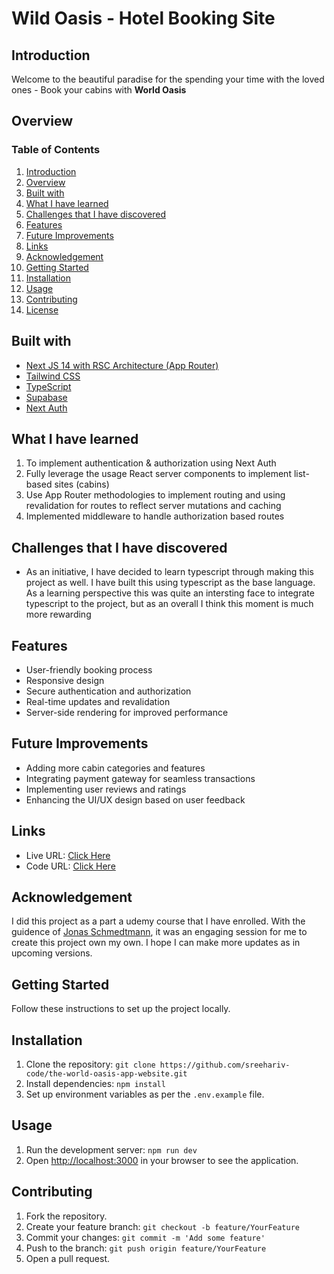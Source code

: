 # Wild Oasis - Hotel Booking Site

## Introduction

Welcome to the beautiful paradise for the spending your time with the loved ones - Book your cabins with **World Oasis**

## Overview

### Table of Contents

1. [Introduction](#introduction)
2. [Overview](#overview)
3. [Built with](#built-with)
4. [What I have learned](#what-i-have-learned)
5. [Challenges that I have discovered](#challenges-that-i-have-discovered)
6. [Features](#features)
7. [Future Improvements](#future-improvements)
8. [Links](#links)
9. [Acknowledgement](#acknowledgement)
10. [Getting Started](#getting-started)
11. [Installation](#installation)
12. [Usage](#usage)
13. [Contributing](#contributing)
14. [License](#license)

## Built with

- [Next JS 14 with RSC Architecture (App Router)](https://nextjs.org/)
- [Tailwind CSS](https://tailwindcss.com/)
- [TypeScript](https://www.typescriptlang.org/)
- [Supabase](https://supabase.com/)
- [Next Auth](https://next-auth.js.org/)

## What I have learned

1. To implement authentication & authorization using Next Auth
2. Fully leverage the usage React server components to implement list-based sites (cabins)
3. Use App Router methodologies to implement routing and using revalidation for routes to reflect server mutations and caching
4. Implemented middleware to handle authorization based routes

## Challenges that I have discovered

- As an initiative, I have decided to learn typescript through making this project as well. I have built this using typescript as the base language. As a learning perspective this was quite an intersting face to integrate typescript to the project, but as an overall I think this moment is much more rewarding

## Features

- User-friendly booking process
- Responsive design
- Secure authentication and authorization
- Real-time updates and revalidation
- Server-side rendering for improved performance

## Future Improvements

- Adding more cabin categories and features
- Integrating payment gateway for seamless transactions
- Implementing user reviews and ratings
- Enhancing the UI/UX design based on user feedback

## Links

- Live URL: [Click Here](https://the-world-oasis-app-web.vercel.app/account)
- Code URL: [Click Here](https://github.com/sreehariv-code/the-world-oasis-app-website)

## Acknowledgement

I did this project as a part a udemy course that I have enrolled. With the guidence of [Jonas Schmedtmann](https://x.com/jonasschmedtman), it was an engaging session for me to create this project own my own. I hope I can make more updates as in upcoming versions.

## Getting Started

Follow these instructions to set up the project locally.

## Installation

1. Clone the repository: `git clone https://github.com/sreehariv-code/the-world-oasis-app-website.git`
2. Install dependencies: `npm install`
3. Set up environment variables as per the `.env.example` file.

## Usage

1. Run the development server: `npm run dev`
2. Open [http://localhost:3000](http://localhost:3000) in your browser to see the application.

## Contributing

1. Fork the repository.
2. Create your feature branch: `git checkout -b feature/YourFeature`
3. Commit your changes: `git commit -m 'Add some feature'`
4. Push to the branch: `git push origin feature/YourFeature`
5. Open a pull request.
